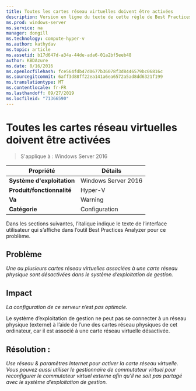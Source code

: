```yaml
---
title: Toutes les cartes réseau virtuelles doivent être activées
description: Version en ligne du texte de cette règle de Best Practices Analyzer.
ms.prod: windows-server
ms.service: na
manager: dongill
ms.technology: compute-hyper-v
ms.author: kathydav
ms.topic: article
ms.assetid: b17d647d-a34a-44de-ada6-01a2bf5eeb48
author: KBDAzure
ms.date: 8/16/2016
ms.openlocfilehash: fce564fdb47d0677b36078f3d8446579bc06816c
ms.sourcegitcommit: 6aff3d88ff22ea141a6ea6572a5ad8dd6321f199
ms.translationtype: MT
ms.contentlocale: fr-FR
ms.lasthandoff: 09/27/2019
ms.locfileid: "71366590"
---
```

# <a name="all-virtual-network-adapters-should-be-enabled"></a>Toutes les cartes réseau virtuelles doivent être activées

>S'applique à : Windows Server 2016


  
|Propriété|Détails|  
|-|-|  
|**Système d'exploitation**|Windows Server 2016|  
|**Produit/fonctionnalité**|Hyper-V|  
|**Va**|Warning|  
|**Catégorie**|Configuration|  
  
Dans les sections suivantes, l’italique indique le texte de l’interface utilisateur qui s’affiche dans l’outil Best Practices Analyzer pour ce problème.  
  
## <a name="issue"></a>Problème  
  
*Une ou plusieurs cartes réseau virtuelles associées à une carte réseau physique sont désactivées dans le système d’exploitation de gestion.*  
  
## <a name="impact"></a>Impact  
  
*La configuration de ce serveur n’est pas optimale.*  
  
Le système d’exploitation de gestion ne peut pas se connecter à un réseau physique (externe) à l’aide de l’une des cartes réseau physiques de cet ordinateur, car il est associé à une carte réseau virtuelle désactivée.  
  
## <a name="resolution"></a>Résolution :  
  
*Use réseau & paramètres Internet pour activer la carte réseau virtuelle. Vous pouvez aussi utiliser le gestionnaire de commutateur virtuel pour reconfigurer le commutateur virtuel externe afin qu’il ne soit pas partagé avec le système d’exploitation de gestion.*  
  


